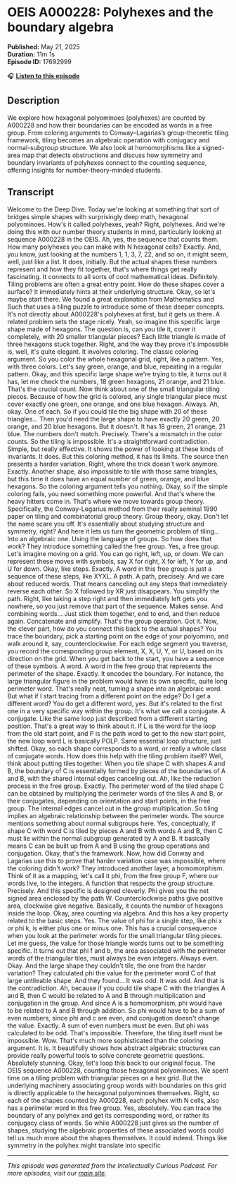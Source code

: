 # OEIS A000228: Polyhexes and the boundary algebra

**Published:** May 21, 2025  
**Duration:** 11m 1s  
**Episode ID:** 17692999

🎧 **[Listen to this episode](https://intellectuallycurious.buzzsprout.com/2529712/episodes/17692999-oeis-a000228-polyhexes-and-the-boundary-algebra)**

## Description

We explore how hexagonal polyominoes (polyhexes) are counted by A000228 and how their boundaries can be encoded as words in a free group. From coloring arguments to Conway–Lagarias’s group-theoretic tiling framework, tiling becomes an algebraic operation with conjugacy and normal-subgroup structure. We also look at homomorphisms like a signed-area map that detects obstructions and discuss how symmetry and boundary invariants of polyhexes connect to the counting sequence, offering insights for number-theory-minded students.

## Transcript

Welcome to the Deep Dive. Today we're looking at something that sort of bridges simple shapes with surprisingly deep math, hexagonal polyominoes. How's it called polyhexes, yeah? Right, polyhexes. And we're doing this with our number theory students in mind, particularly looking at sequence A000228 in the OEIS. Ah, yes, the sequence that counts them. How many polyhexes you can make with N hexagonal cells? Exactly. And, you know, just looking at the numbers 1, 1, 3, 7, 22, and so on, it might seem, well, just like a list. It does, initially. But the actual shapes these numbers represent and how they fit together, that's where things get really fascinating. It connects to all sorts of cool mathematical ideas. Definitely. Tiling problems are often a great entry point. How do these shapes cover a surface? It immediately hints at their underlying structure. Okay, so let's maybe start there. We found a great explanation from Mathematics and Such that uses a tiling puzzle to introduce some of these deeper concepts. It's not directly about A000228's polyhexes at first, but it gets us there. A related problem sets the stage nicely. Yeah, so imagine this specific large shape made of hexagons. The question is, can you tile it, cover it completely, with 20 smaller triangular pieces? Each little triangle is made of three hexagons stuck together. Right, and the way they prove it's impossible is, well, it's quite elegant. It involves coloring. The classic coloring argument. So you color the whole hexagonal grid, right, like a pattern. Yes, with three colors. Let's say green, orange, and blue, repeating in a regular pattern. Okay, and this specific large shape we're trying to tile, it turns out it has, let me check the numbers, 18 green hexagons, 21 orange, and 21 blue. That's the crucial count. Now think about one of the small triangular tiling pieces. Because of how the grid is colored, any single triangular piece must cover exactly one green, one orange, and one blue hexagon. Always. Ah, okay. One of each. So if you could tile the big shape with 20 of these triangles... Then you'd need the large shape to have exactly 20 green, 20 orange, and 20 blue hexagons. But it doesn't. It has 18 green, 21 orange, 21 blue. The numbers don't match. Precisely. There's a mismatch in the color counts. So the tiling is impossible. It's a straightforward contradiction. Simple, but really effective. It shows the power of looking at these kinds of invariants. It does. But this coloring method, it has its limits. The source then presents a harder variation. Right, where the trick doesn't work anymore. Exactly. Another shape, also impossible to tile with those same triangles, but this time it does have an equal number of green, orange, and blue hexagons. So the coloring argument tells you nothing. Okay, so if the simple coloring fails, you need something more powerful. And that's where the heavy hitters come in. That's where we move towards group theory. Specifically, the Conway-Legarius method from their really seminal 1990 paper on tiling and combinatorial group theory. Group theory, okay. Don't let the name scare you off. It's essentially about studying structure and symmetry, right? And here it lets us turn the geometric problem of tiling... Into an algebraic one. Using the language of groups. So how does that work? They introduce something called the free group. Yes, a free group. Let's imagine moving on a grid. You can go right, left, up, or down. We can represent these moves with symbols, say X for right, X for left, Y for up, and U for down. Okay, like steps. Exactly. A word in this free group is just a sequence of these steps, like XYXL. A path. A path, precisely. And we care about reduced words. That means canceling out any steps that immediately reverse each other. So X followed by XR just disappears. You simplify the path. Right, like taking a step right and then immediately left gets you nowhere, so you just remove that part of the sequence. Makes sense. And combining words... Just stick them together, end to end, and then reduce again. Concatenate and simplify. That's the group operation. Got it. Now, the clever part, how do you connect this back to the actual shapes? You trace the boundary, pick a starting point on the edge of your polyomino, and walk around it, say, counterclockwise. For each edge segment you traverse, you record the corresponding group element, X, X, U, Y, or U, based on its direction on the grid. When you get back to the start, you have a sequence of these symbols. A word. A word in the free group that represents the perimeter of the shape. Exactly. It encodes the boundary. For instance, the large triangular figure in the problem would have its own specific, quite long perimeter word. That's really neat, turning a shape into an algebraic word. But what if I start tracing from a different point on the edge? Do I get a different word? You do get a different word, yes. But it's related to the first one in a very specific way within the group. It's what we call a conjugate. A conjugate. Like the same loop just described from a different starting position. That's a great way to think about it. If L is the word for the loop from the old start point, and P is the path word to get to the new start point, the new loop word L is basically POLP. Same essential loop structure, just shifted. Okay, so each shape corresponds to a word, or really a whole class of conjugate words. How does this help with the tiling problem itself? Well, think about putting tiles together. When you tile shape C with shapes A and B, the boundary of C is essentially formed by pieces of the boundaries of A and B, with the shared internal edges canceling out. Ah, like the reduction process in the free group. Exactly. The perimeter word of the tiled shape C can be obtained by multiplying the perimeter words of the tiles A and B, or their conjugates, depending on orientation and start points, in the free group. The internal edges cancel out in the group multiplication. So tiling implies an algebraic relationship between the perimeter words. The source mentions something about normal subgroups here. Yes, conceptually, if shape C with word C is tiled by pieces A and B with words A and B, then C must lie within the normal subgroup generated by A and B. It basically means C can be built up from A and B using the group operations and conjugation. Okay, that's the framework. Now, how did Conway and Lagarias use this to prove that harder variation case was impossible, where the coloring didn't work? They introduced another layer, a homomorphism. Think of it as a mapping, let's call it phi, from the free group F, where our words live, to the integers. A function that respects the group structure. Precisely. And this specific is designed cleverly. Phi gives you the net signed area enclosed by the path W. Counterclockwise paths give positive area, clockwise give negative. Basically, it counts the number of hexagons inside the loop. Okay, area counting via algebra. And this has a key property related to the basic steps. Yes. The value of phi for a single step, like phi x or phi k, is either plus one or minus one. This has a crucial consequence when you look at the perimeter words for the small triangular tiling pieces. Let me guess, the value for those triangle words turns out to be something specific. It turns out that phi f and b, the area associated with the perimeter words of the triangular tiles, must always be even integers. Always even. Okay. And the large shape they couldn't tile, the one from the harder variation? They calculated phi the value for the perimeter word C of that large untileable shape. And they found... It was odd. It was odd. And that is the contradiction. Ah, because if you could tile shape C with the triangles A and B, then C would be related to A and B through multiplication and conjugation in the group. And since A is a homomorphism, phi would have to be related to A and B through addition. So phi would have to be a sum of even numbers, since phi and c are even, and conjugation doesn't change the value. Exactly. A sum of even numbers must be even. But phi was calculated to be odd. That's impossible. Therefore, the tiling itself must be impossible. Wow. That's much more sophisticated than the coloring argument. It is. It beautifully shows how abstract algebraic structures can provide really powerful tools to solve concrete geometric questions. Absolutely stunning. Okay, let's loop this back to our original focus. The OEIS sequence A000228, counting those hexagonal polyominoes. We spent time on a tiling problem with triangular pieces on a hex grid. But the underlying machinery associating group words with boundaries on this grid is directly applicable to the hexagonal polyominoes themselves. Right, so each of the shapes counted by A000228, each polyhex with N cells, also has a perimeter word in this free group. Yes, absolutely. You can trace the boundary of any polyhex and get its corresponding word, or rather its conjugacy class of words. So while A000228 just gives us the number of shapes, studying the algebraic properties of these associated words could tell us much more about the shapes themselves. It could indeed. Things like symmetry in the polyhex might translate into specific

---
*This episode was generated from the Intellectually Curious Podcast. For more episodes, visit our [main site](https://intellectuallycurious.buzzsprout.com).*
